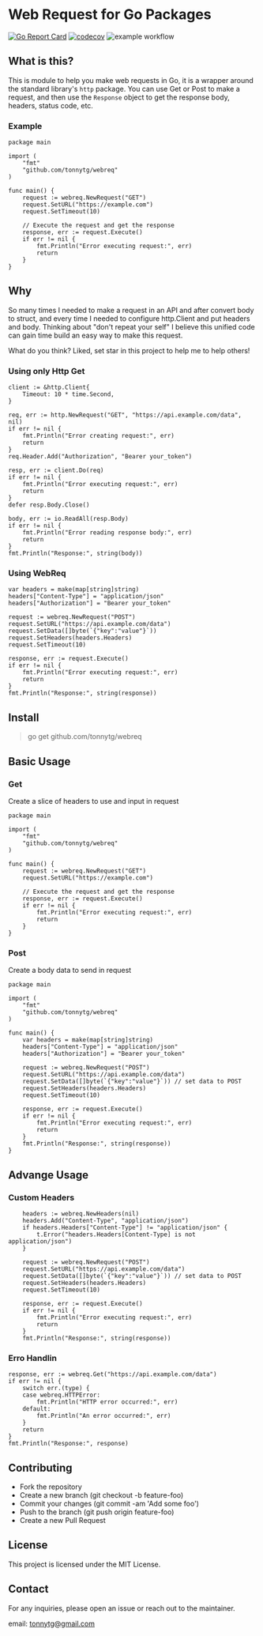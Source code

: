 # Web Request for Go Packages
[![Go Report Card](https://goreportcard.com/badge/github.com/tonnytg/webreq)](https://goreportcard.com/report/github.com/tonnytg/webreq) [![codecov](https://codecov.io/gh/tonnytg/webreq/branch/main/graph/badge.svg?token=PYI6QQKGTV)](https://codecov.io/gh/tonnytg/webreq) ![example workflow](https://github.com/tonnytg/webreq/actions/workflows/go.yml/badge.svg) 

## What is this?

This is module to help you make web requests in Go, it is a wrapper around the standard library's `http` package.
You can use Get or Post to make a request, and then use the `Response` object to get the response body, headers, status code, etc.

### Example

    package main
    
    import (
        "fmt"
        "github.com/tonnytg/webreq"
    )
    
    func main() {
        request := webreq.NewRequest("GET")
        request.SetURL("https://example.com")
        request.SetTimeout(10)
    
        // Execute the request and get the response
        response, err := request.Execute()
        if err != nil {
            fmt.Println("Error executing request:", err)
            return
        }
    }


## Why

So many times I needed to make a request in an API and after convert body to struct, and every time I needed to configure http.Client and put headers and body. Thinking about "don't repeat your self" I believe this unified code can gain time build an easy way to make this request.

What do you think? Liked, set star in this project to help me to help others!

### Using only Http Get

    client := &http.Client{
        Timeout: 10 * time.Second,
    }
    
    req, err := http.NewRequest("GET", "https://api.example.com/data", nil)
    if err != nil {
        fmt.Println("Error creating request:", err)
        return
    }
    req.Header.Add("Authorization", "Bearer your_token")
    
    resp, err := client.Do(req)
    if err != nil {
        fmt.Println("Error executing request:", err)
        return
    }
    defer resp.Body.Close()
    
    body, err := io.ReadAll(resp.Body)
    if err != nil {
        fmt.Println("Error reading response body:", err)
        return
    }
    fmt.Println("Response:", string(body))

### Using WebReq

	var headers = make(map[string]string)
	headers["Content-Type"] = "application/json"
    headers["Authorization"] = "Bearer your_token"
    
    request := webreq.NewRequest("POST")
    request.SetURL("https://api.example.com/data")
    request.SetData([]byte(`{"key":"value"}`))
    request.SetHeaders(headers.Headers)
    request.SetTimeout(10)
    
    response, err := request.Execute()
    if err != nil {
        fmt.Println("Error executing request:", err)
        return
    }
    fmt.Println("Response:", string(response))

## Install

> go get github.com/tonnytg/webreq

## Basic Usage

### Get

Create a slice of headers to use and input in request 

    package main
    
    import (
        "fmt"
        "github.com/tonnytg/webreq"
    )
    
    func main() {
        request := webreq.NewRequest("GET")
        request.SetURL("https://example.com")
    
        // Execute the request and get the response
        response, err := request.Execute()
        if err != nil {
            fmt.Println("Error executing request:", err)
            return
        }
    }


### Post

Create a body data to send in request

    package main
    
    import (
        "fmt"
        "github.com/tonnytg/webreq"
    )
    
    func main() {
        var headers = make(map[string]string)
        headers["Content-Type"] = "application/json"
        headers["Authorization"] = "Bearer your_token"
        
        request := webreq.NewRequest("POST")
        request.SetURL("https://api.example.com/data")
        request.SetData([]byte(`{"key":"value"}`)) // set data to POST
        request.SetHeaders(headers.Headers)
        request.SetTimeout(10)
        
        response, err := request.Execute()
        if err != nil {
            fmt.Println("Error executing request:", err)
            return
        }
        fmt.Println("Response:", string(response))
    }
        


## Advange Usage


### Custom Headers

        headers := webreq.NewHeaders(nil)
        headers.Add("Content-Type", "application/json")
        if headers.Headers["Content-Type"] != "application/json" {
            t.Error("headers.Headers[Content-Type] is not application/json")
        }
        
        request := webreq.NewRequest("POST")
        request.SetURL("https://api.example.com/data")
        request.SetData([]byte(`{"key":"value"}`)) // set data to POST
        request.SetHeaders(headers.Headers)
        request.SetTimeout(10)
        
        response, err := request.Execute()
        if err != nil {
            fmt.Println("Error executing request:", err)
            return
        }
        fmt.Println("Response:", string(response))



### Erro Handlin

    response, err := webreq.Get("https://api.example.com/data")
    if err != nil {
        switch err.(type) {
        case webreq.HTTPError:
            fmt.Println("HTTP error occurred:", err)
        default:
            fmt.Println("An error occurred:", err)
        }
        return
    }
    fmt.Println("Response:", response)


## Contributing
- Fork the repository
- Create a new branch (git checkout -b feature-foo)
- Commit your changes (git commit -am 'Add some foo')
- Push to the branch (git push origin feature-foo)
- Create a new Pull Request


## License
This project is licensed under the MIT License.


## Contact

For any inquiries, please open an issue or reach out to the maintainer.

email: tonnytg@gmail.com
